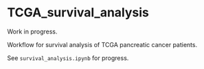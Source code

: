 # TCGA_survival_analysis

Work in progress.

Workflow for survival analysis of TCGA pancreatic cancer patients.

See `survival_analysis.ipynb` for progress.
